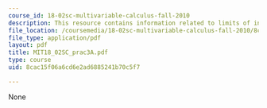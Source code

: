 ```yaml
---
course_id: 18-02sc-multivariable-calculus-fall-2010
description: This resource contains information related to limits of integration.
file_location: /coursemedia/18-02sc-multivariable-calculus-fall-2010/8cac15f06a6cd6e2ad6885241b70c5f7_MIT18_02SC_prac3A.pdf
file_type: application/pdf
layout: pdf
title: MIT18_02SC_prac3A.pdf
type: course
uid: 8cac15f06a6cd6e2ad6885241b70c5f7

---
```

None